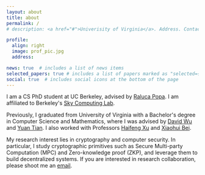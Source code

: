 ```yaml
---
layout: about
title: about
permalink: /
# description: <a href="#">Univerisity of Virginia</a>. Address. Contacts. Moto. Etc.

profile:
  align: right
  image: prof_pic.jpg
  address: 

news: true  # includes a list of news items
selected_papers: true # includes a list of papers marked as "selected={true}"
social: true  # includes social icons at the bottom of the page
---
```


I am a CS PhD student at UC Berkeley, advised by [Raluca Popa](https://people.eecs.berkeley.edu/~raluca/). I am affiliated to Berkeley's [Sky Computing Lab](https://sky.cs.berkeley.edu/).

Previously, I graduated from University of Virginia with a Bachelor's degree in Computer Science and Mathematics, where I was advised by [David Wu](https://www.cs.utexas.edu/~dwu4/) and [Yuan Tian](https://www.ytian.info/). I also worked with Professors [Haifeng Xu](https://www.haifeng-xu.com/) and [Xiaohui Bei](https://personal.ntu.edu.sg/xhbei/).

My research interest lies in cryptography and computer security. In particular, I study cryptographic primitives such as Secure Multi-party Computation (MPC) and Zero-knowledge proof (ZKP), and leverage them to build decentralized systems. If you are interested in research collaboration, please shoot me an [email](mailto:sijuntan@berkeley.edu).

<!-- My research lies in cryptography, machine learning, and distributed systems. I am mainly interested in research in the following two directions: 1) build systems that can protect users' data privacy by leveraging cryptographic tools. 2) studying cryptographic primitives that can improve the scalability, verifiability, and privacy of blockchain.   -->
